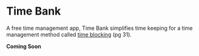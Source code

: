 # Time Bank
A free time management app, Time Bank simplifies time keeping for a time management method called [time blocking](http://www.cvdtraining.pitt.edu/docs/Johnson2009_Essays.pdf) (pg 31).  

**Coming Soon**
